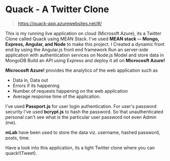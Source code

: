 
# Quack - A Twitter Clone
> https://quack-app.azurewebsites.net/#/


This is my running live application on cloud (Microsoft Azure), its a Twitter Clone called Quack using MEAN Stack.
I've used **MEAN stack -- Mongo, Express, Angular, and Node** to make this project.
I Created a dynamic front end by using the Angular.js front end framework Run an server-side application with authentication services on Node.js Model and store data in MongoDB Build an API using Express and deploy it all on **Microcosft Azure!**

**Microcosft Azure!** provides the analytics of the web application such as 
- Data in, Data out 
- Errors if its happening 
- Number of requests happening on the web application 
- Average response time of the application.

I've used **Passport.js** for user login authentication. For user's password security I've used **bcrypt.js** to hash the password. So that unauthenticated personal can't see what is the particular user password not even Admin (me).

**mLab** have been used to store the data viz. username, hashed password, posts, time.

Have a look into this application, its a light Twitter clone where you can quack!(Tweet).

